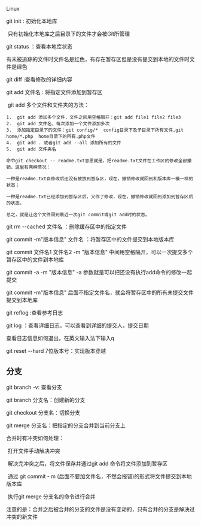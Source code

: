 Linux

git init : 初始化本地库

​	只有初始化本地库之后目录下的文件才会被Git所管理

git status ：查看本地库状态 

​	有未被追踪的文件时文件名是红色，有存在暂存区但是没有提交到本地的文件时文件是绿色

git diff :查看修改的详细内容

git add 文件名 : 将指定文件添加到暂存区

​	git add 多个文件和文件夹的方法：

 	1.  git add 添加多个文件，文件之间用空格隔开：git add file1 file2 file3
 	2.  git add 文件名，每次添加一个文件添加多次
 	3.  添加指定目录下的文件：git config/*  config目录下及子目录下所有文件,git home/*.php  home目录下的所有.php文件
 	4.  git add . 或者git add --all 添加所有的文件
 	5.  git add 文件夹名

```
命令git checkout -- readme.txt意思就是，把readme.txt文件在工作区的修改全部撤销，这里有两种情况：

一种是readme.txt自修改后还没有被放到暂存区，现在，撤销修改就回到和版本库一模一样的状态；

一种是readme.txt已经添加到暂存区后，又作了修改，现在，撤销修改就回到添加到暂存区后的状态。

总之，就是让这个文件回到最近一次git commit或git add时的状态。
```



git rm --cached 文件名 ：删除缓存区中的指定文件

 git commit -m"版本信息" 文件名 ：将暂存区中的文件提交到本地版本库

git commit 文件名1 文件名2 -m "版本信息" 中间用空格隔开，可以一次提交多个暂存区中的文件到本地库

git commit -a -m "版本信息"  -a 参数就是可以把还没有执行add命令的修改一起提交

git commit -m"版本信息" 后面不指定文件名，就会将暂存区中的所有未提交文件提交到本地库

git reflog :查看参考日志

git log ：查看详细日志，可以查看到详细的提交人，提交日期

查看日志信息如何退出，在英文输入法下输入q

git reset --hard 7位版本号：实现版本穿越



## 分支

git branch -v: 查看分支

git branch 分支名：创建新的分支

git checkout 分支名：切换分支

git merge 分支名：把指定的分支合并到当前分支上

合并时有冲突如何处理：

​	打开文件手动解决冲突

​	解决完冲突之后，将文件保存并通过git add 命令将文件添加到暂存区

​	通过 git commit - m (后面不要加文件名，不然会报错)的形式将文件提交到本地版本库

​	执行git merge 分支名的命令进行合并

​	注意的是：合并之后被合并的分支的文件是没有变动的，只有合并的分支是解决过冲突的新文件



